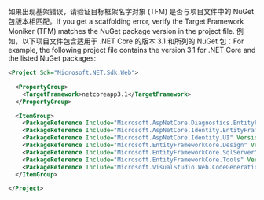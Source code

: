 <span data-ttu-id="c8470-101">如果出现基架错误，请验证目标框架名字对象 (TFM) 是否与项目文件中的 NuGet 包版本相匹配。</span><span class="sxs-lookup"><span data-stu-id="c8470-101">If you get a scaffolding error, verify the Target Framework Moniker (TFM) matches the NuGet package version in the project file.</span></span> <span data-ttu-id="c8470-102">例如，以下项目文件包含适用于 .NET Core 的版本 3.1 和所列的 NuGet 包：</span><span class="sxs-lookup"><span data-stu-id="c8470-102">For example, the following project file contains the version 3.1 for .NET Core and the listed NuGet packages:</span></span>

```xml
<Project Sdk="Microsoft.NET.Sdk.Web">

  <PropertyGroup>
    <TargetFramework>netcoreapp3.1</TargetFramework>
  </PropertyGroup>

  <ItemGroup>
    <PackageReference Include="Microsoft.AspNetCore.Diagnostics.EntityFrameworkCore" Version="3.1.0" />
    <PackageReference Include="Microsoft.AspNetCore.Identity.EntityFrameworkCore" Version="3.1.0" />
    <PackageReference Include="Microsoft.AspNetCore.Identity.UI" Version="3.1.0" />
    <PackageReference Include="Microsoft.EntityFrameworkCore.Design" Version="3.1.0" />
    <PackageReference Include="Microsoft.EntityFrameworkCore.SqlServer" Version="3.1.0" />
    <PackageReference Include="Microsoft.EntityFrameworkCore.Tools" Version="3.1.0" />
    <PackageReference Include="Microsoft.VisualStudio.Web.CodeGeneration.Design" Version="3.1.0" />
  </ItemGroup>

</Project>
```
